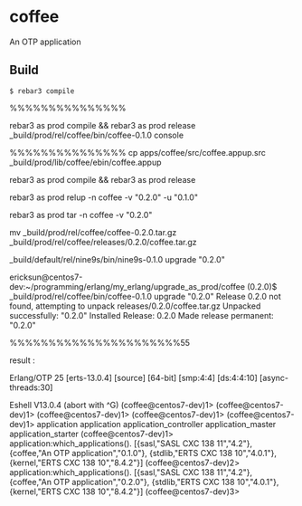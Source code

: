coffee
=====

An OTP application

Build
-----

    $ rebar3 compile


%%%%%%%%%%%%%%%

rebar3 as prod compile && rebar3 as prod release
 _build/prod/rel/coffee/bin/coffee-0.1.0 console


%%%%%%%%%%%%%%%
cp apps/coffee/src/coffee.appup.src  _build/prod/lib/coffee/ebin/coffee.appup


rebar3 as prod compile && rebar3 as prod release

rebar3  as prod relup -n coffee -v "0.2.0" -u "0.1.0"

rebar3 as prod tar -n coffee -v "0.2.0"


 mv _build/prod/rel/coffee/coffee-0.2.0.tar.gz _build/prod/rel/coffee/releases/0.2.0/coffee.tar.gz
 
 
_build/default/rel/nine9s/bin/nine9s-0.1.0 upgrade "0.2.0"

ericksun@centos7-dev:~/programming/erlang/my_erlang/upgrade_as_prod/coffee (0.2.0)$ _build/prod/rel/coffee/bin/coffee-0.1.0 upgrade "0.2.0"
Release 0.2.0 not found, attempting to unpack releases/0.2.0/coffee.tar.gz
Unpacked successfully: "0.2.0"
Installed Release: 0.2.0
Made release permanent: "0.2.0"

%%%%%%%%%%%%%%%%%%%%%%55

result :


Erlang/OTP 25 [erts-13.0.4] [source] [64-bit] [smp:4:4] [ds:4:4:10] [async-threads:30]

Eshell V13.0.4  (abort with ^G)
(coffee@centos7-dev)1>
(coffee@centos7-dev)1>
(coffee@centos7-dev)1>
(coffee@centos7-dev)1>
(coffee@centos7-dev)1> application
application               application_controller    application_master
application_starter
(coffee@centos7-dev)1> application:which_applications().
[{sasl,"SASL  CXC 138 11","4.2"},
 {coffee,"An OTP application","0.1.0"},
 {stdlib,"ERTS  CXC 138 10","4.0.1"},
 {kernel,"ERTS  CXC 138 10","8.4.2"}]
(coffee@centos7-dev)2> application:which_applications().
[{sasl,"SASL  CXC 138 11","4.2"},
 {coffee,"An OTP application","0.2.0"},
 {stdlib,"ERTS  CXC 138 10","4.0.1"},
 {kernel,"ERTS  CXC 138 10","8.4.2"}]
(coffee@centos7-dev)3>



